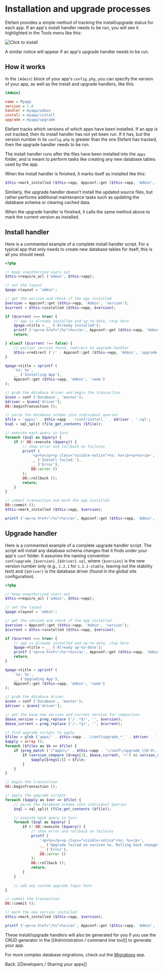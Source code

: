 # Installation and upgrade processes

Elefant provides a simple method of tracking the install/upgrade status for each app. If an app's install handler needs to be run, you will see it highlighted in the Tools menu like this:

![Click to install](/apps/docs/docs/2.2/pix/click-to-install.png)

A similar notice will appear if an app's upgrade handler needs to be run.

## How it works

In the `[Admin]` block of your app's `config.php`, you can specify the version of your app, as well as the install and upgrade handlers, like this:

~~~ini
[Admin]

name = Myapp
version = 1.0
handler = myapp/admin
install = myapp/install
upgrade = myapp/upgrade
~~~

Elefant tracks which versions of which apps have been installed. If an app is not tracked, then its install handler has not yet been run. If it has, but the version number in its `config.php` is greater than the one Elefant has tracked, then the upgrade handler needs to be run.

The install handler runs after the files have been installed into the `apps` folder, and is meant to perform tasks like creating any new database tables used by the app.

When the install handler is finished, it marks itself as installed like this:

~~~php
$this->mark_installed ($this->app, Appconf::get ($this->app, 'Admin', 'version'));
~~~

Similarly, the upgrade handler doesn't install the updated source files, but rather performs additional maintenance tasks such as updating the database schema or clearing cached data.

When the upgrade handler is finished, it calls the same method above to mark the current version as installed.

## Install handler

Here is a commented example of a complete install handler script. For a typical app that only needs to create new database tables for itself, this is all you should need.

~~~php
<?php

// keep unauthorized users out
$this->require_acl ('admin', $this->app);

// set the layout
$page->layout = 'admin';

// get the version and check if the app installed
$version = Appconf::get ($this->app, 'Admin', 'version');
$current = $this->installed ($this->app, $version);

if ($current === true) {
    // app is already installed and up-to-date, stop here
    $page->title = __ ('Already installed');
    printf ('<p><a href="/%s">%s</a>', Appconf::get ($this->app, 'Admin', 'handler'), __ ('Continue'));
    return;

} elseif ($current !== false) {
    // earlier version found, redirect to upgrade handler
    $this->redirect ('/' . Appconf::get ($this->app, 'Admin', 'upgrade'));
}

$page->title = sprintf (
    '%s: %s',
    __ ('Installing App'),
    Appconf::get ($this->app, 'Admin', 'name')
);

// grab the database driver and begin the transaction
$conn = conf ('Database', 'master');
$driver = $conn['driver'];
DB::beginTransaction ();

// parse the database schema into individual queries
$file = 'apps/' . $this->app . '/conf/install_' . $driver . '.sql';
$sql = sql_split (file_get_contents ($file));

// execute each query in turn
foreach ($sql as $query) {
    if (! DB::execute ($query)) {
        // show error and rollback on failures
        printf (
            '<p>%s</p><p class="visible-notice">%s: %s</p><p>%s</p>',
            __ ('Install failed.'),
            __ ('Error'),
            DB::error ()
        );
        DB::rollback ();
        return;
    }
}

// commit transaction and mark the app installed
DB::commit ();
$this->mark_installed ($this->app, $version);

printf ('<p><a href="/%s">%s</a>', Appconf::get ($this->app, 'Admin', 'handler'), __ ('Done.'));
~~~

## Upgrade handler

Here is a commented example of a complete upgrade handler script.
The script will install any database schema changes that it finds under
your app's `conf` folder. It assumes the naming convention
`conf/upgrade_{$version}_{$driver}.sql`, where `{$version}` is the new version
number only (e.g., `1.2.1` for `1.2.1-stable`, leaving out the stability text)
and `{$driver}` is the database driver (found in the global site configuration).

~~~php
<?php

// keep unauthorized users out
$this->require_acl ('admin', $this->app);

// set the layout
$page->layout = 'admin';

// get the version and check if the app installed
$version = Appconf::get ($this->app, 'Admin', 'version');
$current = $this->installed ($this->app, $version);

if ($current === true) {
    // app is already installed and up-to-date, stop here
    $page->title = __ ('Already up-to-date');
    printf ('<p><a href="/%s">%s</a>', Appconf::get ($this->app, 'Admin', 'handler'), __ ('Home'));
    return;
}

$page->title = sprintf (
    '%s: %s',
    __ ('Upgrading App'),
    Appconf::get ($this->app, 'Admin', 'name')
);

// grab the database driver
$conn = conf ('Database', 'master');
$driver = $conn['driver'];

// get the base new version and current version for comparison
$base_version = preg_replace ('/-.*$/', '', $version);
$base_current = preg_replace ('/-.*$/', '', $current);

// find upgrade scripts to apply
$files = glob ('apps/' . $this->app . '/conf/upgrade_*_' . $driver . '.sql');
$apply = array ();
foreach ($files as $k => $file) {
	if (preg_match ('/^apps\/' . $this->app . '\/conf\/upgrade_([0-9\.-]+)_' . $driver . '\.sql$/', $file, $regs)) {
		if (version_compare ($regs[1], $base_current, '>') && version_compare ($regs[1], $base_version, '<=')) {
			$apply[$regs[1]] = $file;
		}
	}
}

// begin the transaction
DB::beginTransaction ();

// apply the upgrade scripts
foreach ($apply as $ver => $file) {
	// parse the database schema into individual queries
	$sql = sql_split (file_get_contents ($file));

	// execute each query in turn
	foreach ($sql as $query) {
		if (! DB::execute ($query)) {
			// show error and rollback on failures
			printf (
				'<p>%s</p><p class="visible-notice">%s: %s</p>',
				__ ('Upgrade failed on version %s. Rolling back changes.', $ver),
				__ ('Error'),
				DB::error ()
			);
			DB::rollback ();
			return;
		}
	}
	
	// add any custom upgrade logic here
}

// commit the transaction
DB::commit ();

// mark the new version installed
$this->mark_installed ($this->app, $version);

printf ('<p><a href="/%s">%s</a>', Appconf::get ($this->app, 'Admin', 'handler'), __ ('Done.'));
~~~

These install/upgrade handlers will also be generated for you
if you use the CRUD generator in the [[Administration / command line tool]] to generate your app.

For more complex database migrations, check out the [Migrations](https://github.com/jbroadway/migrate) app.

Back: [[Developers / Sharing your apps]]
